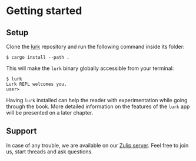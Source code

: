 # Getting started

## Setup

Clone the [lurk](https://github.com/argumentcomputer/lurk) repository and run the following command inside its folder:

```
$ cargo install --path .
```

This will make the `lurk` binary globally accessible from your terminal:

```
$ lurk
Lurk REPL welcomes you.
user> 
```

Having `lurk` installed can help the reader with experimentation while going through the book.
More detailed information on the features of the `lurk` app will be presented on a later chapter.

## Support

In case of any trouble, we are available on our [Zulip server](https://zulip.argument.xyz).
Feel free to join us, start threads and ask questions.
